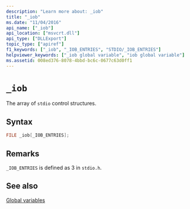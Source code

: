 ```yaml
---
description: "Learn more about: _iob"
title: "_iob"
ms.date: "11/04/2016"
api_name: ["_iob"]
api_location: ["msvcrt.dll"]
api_type: ["DLLExport"]
topic_type: ["apiref"]
f1_keywords: ["_iob", "_IOB_ENTRIES", "STDIO/_IOB_ENTRIES"]
helpviewer_keywords: ["_iob global variable", "iob global variable"]
ms.assetid: 008ed376-8078-4bbd-bc6c-0677c63d0ff1
---
```

# `_iob`

The array of `stdio` control structures.

## Syntax

```C
FILE _iob[_IOB_ENTRIES];
```

## Remarks

`_IOB_ENTRIES` is defined as 3 in `stdio.h`.

## See also

[Global variables](./global-variables.md)
